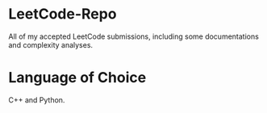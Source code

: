 # LeetCode-Repo
All of my accepted LeetCode submissions, including some documentations and complexity analyses.

# Language of Choice
C++ and Python.
